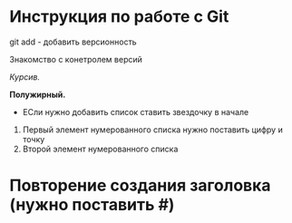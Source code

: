 # Инструкция по работе с Git
git add - добавить версионность

Знакомство с конетролем версий

*Курсив.*

**Полужирный.**

* ЕСли нужно добавить список ставить звездочку в начале

1. Первый элемент нумерованного списка нужно поставить цифру и точку
2. Второй элемент нумерованного списка

# Повторение создания заголовка (нужно поставить #)

